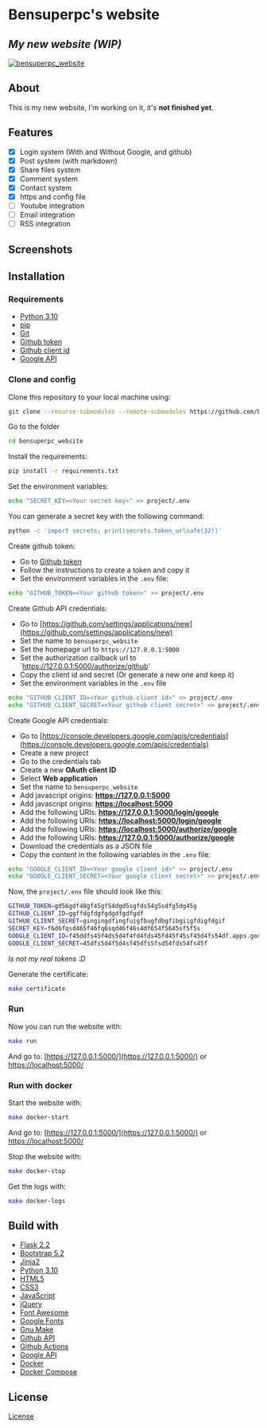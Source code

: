# Bensuperpc's website

## _My new website (WIP)_

[![bensuperpc_website](https://github.com/bensuperpc/bensuperpc_website/actions/workflows/base.yml/badge.svg)](https://github.com/bensuperpc/bensuperpc_website/actions/workflows/base.yml)

## About

This is my new website, I'm working on it, it's **not finished yet**.

## Features

- [x] Login system (With and Without Google, and github)
- [x] Post system (with markdown)
- [x] Share files system
- [x] Comment system
- [x] Contact system
- [x] https and config file
- [ ] Youtube integration
- [ ] Email integration
- [ ] RSS integration

## Screenshots

## Installation

### Requirements

- [Python 3.10](https://www.python.org/)
- [pip](https://pypi.org/project/pip/)
- [Git](https://git-scm.com/)
- [Github token](https://docs.github.com/en/github/authenticating-to-github/keeping-your-account-and-data-secure/creating-a-personal-access-token)
- [Github client id](https://github.com/settings/applications/new)
- [Google API](https://console.developers.google.com/apis/credentials)

### Clone and config

Clone this repository to your local machine using:

```sh
git clone --recurse-submodules --remote-submodules https://github.com/bensuperpc/bensuperpc_website.git
```

Go to the folder

```sh
cd bensuperpc_website
```

Install the requirements:

```sh
pip install -r requirements.txt
```

Set the environment variables:

```sh
echo "SECRET_KEY=<Your secret key>" >> project/.env
```

You can generate a secret key with the following command:

```sh
python -c 'import secrets; print(secrets.token_urlsafe(32))'
```

Create github token:

- Go to [Github token](https://docs.github.com/en/github/authenticating-to-github/keeping-your-account-and-data-secure/creating-a-personal-access-token)
- Follow the instructions to create a token and copy it
- Set the environment variables in the `.env` file:

```sh
echo "GITHUB_TOKEN=<Your github token>" >> project/.env
```

Create Github API credentials:

- Go to [https://github.com/settings/applications/new](https://github.com/settings/applications/new)
- Set the name to `bensuperpc_website`
- Set the homepage url to `https://127.0.0.1:5000`
- Set the authorization callback url to `<https://127.0.0.1:5000/authorize/github>'
- Copy the client id and secret (Or generate a new one and keep it)
- Set the environment variables in the `.env` file

```sh
echo "GITHUB_CLIENT_ID=<Your github client id>" >> project/.env
echo "GITHUB_CLIENT_SECRET=<Your github client secret>" >> project/.env
```

Create Google API credentials:

- Go to [https://console.developers.google.com/apis/credentials](https://console.developers.google.com/apis/credentials)
- Create a new project
- Go to the credentials tab
- Create a new **OAuth client ID**
- Select **Web application**
- Set the name to `bensuperpc_website`
- Add javascript origins: **<https://127.0.0.1:5000>**
- Add javascript origins: **<https://localhost:5000>**
- Add the following URIs: **<https://127.0.0.1:5000/login/google>**
- Add the following URIs: **<https://localhost:5000/login/google>**
- Add the following URIs: **<https://localhost:5000/authorize/google>**
- Add the following URIs: **<https://127.0.0.1:5000/authorize/google>**
- Download the credentials as a JSON file
- Copy the content in the following variables in the `.env` file:

```sh
echo "GOOGLE_CLIENT_ID=<Your google client id>" >> project/.env
echo "GOOGLE_CLIENT_SECRET=<Your google client secret>" >> project/.env
```

Now, the `project/.env` file should look like this:

```sh
GITHUB_TOKEN=gd56gdf48gf45gf54dgd5sgfds54g5sdfg5dg45g
GITHUB_CLIENT_ID=ggffdgfdgfgdgdfgdfgdf
GITHUB_CLIENT_SECRET=gingingdfingfuigfbugfdbgfibgiigfdigfdgif
SECRET_KEY=f6d6fqsd465f46fq6sqd46f46s4df654f5645sf5f5s
GOOGLE_CLIENT_ID=f45ddfs45f4ds5d4f4fd4fds45fd45f45sf45d4fs54df.apps.googleusercontent.com
GOOGLE_CLIENT_SECRET=45dfs5d4f5d4sf45dfs5fsd54fds54fs45f
```

_Is not my real tokens :D_

Generate the certificate:

```sh
make certificate
```

### Run

Now you can run the website with:

```sh
make run
```

And go to: [https://127.0.0.1:5000/](https://127.0.0.1:5000/) or [https://localhost:5000/](https://localhost:5000/)

### Run with docker

Start the website with:

```sh
make docker-start
```

And go to: [https://127.0.0.1:5000/](https://127.0.0.1:5000/) or [https://localhost:5000/](https://localhost:5000/)

Stop the website with:

```sh
make docker-stop
```

Get the logs with:

```sh
make docker-logs
```

## Build with

- [Flask 2.2](https://flask.palletsprojects.com/en/2.2.x/)
- [Bootstrap 5.2](https://getbootstrap.com/)
- [Jinja2](https://jinja.palletsprojects.com/en/3.0.x/)
- [Python 3.10](https://www.python.org/)
- [HTML5](https://html.spec.whatwg.org/multipage/)
- [CSS3](https://www.w3.org/Style/CSS/Overview.en.html)
- [JavaScript](https://www.javascript.com/)
- [jQuery](https://jquery.com/)
- [Font Awesome](https://fontawesome.com/)
- [Google Fonts](https://fonts.google.com/)
- [Gnu Make](https://www.gnu.org/software/make/)
- [Github API](https://docs.github.com/en/rest)
- [Github Actions](https://docs.github.com/en/actions)
- [Google API](https://developers.google.com/identity/sign-in/web/sign-in)
- [Docker](https://www.docker.com/)
- [Docker Compose](https://docs.docker.com/compose/)

## License

[License](License)
